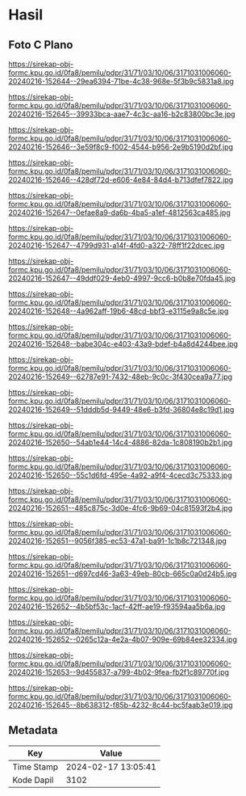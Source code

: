 # Hasil

## Foto C Plano

https://sirekap-obj-formc.kpu.go.id/0fa8/pemilu/pdpr/31/71/03/10/06/3171031006060-20240216-152644--29ea6394-71be-4c38-968e-5f3b9c5831a8.jpg

https://sirekap-obj-formc.kpu.go.id/0fa8/pemilu/pdpr/31/71/03/10/06/3171031006060-20240216-152645--39933bca-aae7-4c3c-aa16-b2c83800bc3e.jpg

https://sirekap-obj-formc.kpu.go.id/0fa8/pemilu/pdpr/31/71/03/10/06/3171031006060-20240216-152646--3e59f8c9-f002-4544-b956-2e9b5190d2bf.jpg

https://sirekap-obj-formc.kpu.go.id/0fa8/pemilu/pdpr/31/71/03/10/06/3171031006060-20240216-152646--428df72d-e606-4e84-84d4-b713dfef7822.jpg

https://sirekap-obj-formc.kpu.go.id/0fa8/pemilu/pdpr/31/71/03/10/06/3171031006060-20240216-152647--0efae8a9-da6b-4ba5-a1ef-4812563ca485.jpg

https://sirekap-obj-formc.kpu.go.id/0fa8/pemilu/pdpr/31/71/03/10/06/3171031006060-20240216-152647--4799d931-a14f-4fd0-a322-78ff1f22dcec.jpg

https://sirekap-obj-formc.kpu.go.id/0fa8/pemilu/pdpr/31/71/03/10/06/3171031006060-20240216-152647--49ddf029-4eb0-4997-9cc6-b0b8e70fda45.jpg

https://sirekap-obj-formc.kpu.go.id/0fa8/pemilu/pdpr/31/71/03/10/06/3171031006060-20240216-152648--4a962aff-19b6-48cd-bbf3-e3115e9a8c5e.jpg

https://sirekap-obj-formc.kpu.go.id/0fa8/pemilu/pdpr/31/71/03/10/06/3171031006060-20240216-152648--babe304c-e403-43a9-bdef-b4a8d4244bee.jpg

https://sirekap-obj-formc.kpu.go.id/0fa8/pemilu/pdpr/31/71/03/10/06/3171031006060-20240216-152649--62787e91-7432-48eb-9c0c-3f430cea9a77.jpg

https://sirekap-obj-formc.kpu.go.id/0fa8/pemilu/pdpr/31/71/03/10/06/3171031006060-20240216-152649--51dddb5d-9449-48e6-b3fd-36804e8c19d1.jpg

https://sirekap-obj-formc.kpu.go.id/0fa8/pemilu/pdpr/31/71/03/10/06/3171031006060-20240216-152650--54ab1e44-14c4-4886-82da-1c808190b2b1.jpg

https://sirekap-obj-formc.kpu.go.id/0fa8/pemilu/pdpr/31/71/03/10/06/3171031006060-20240216-152650--55c1d6fd-495e-4a92-a9f4-4cecd3c75333.jpg

https://sirekap-obj-formc.kpu.go.id/0fa8/pemilu/pdpr/31/71/03/10/06/3171031006060-20240216-152651--485c875c-3d0e-4fc6-9b69-04c81593f2b4.jpg

https://sirekap-obj-formc.kpu.go.id/0fa8/pemilu/pdpr/31/71/03/10/06/3171031006060-20240216-152651--9056f385-ec53-47a1-ba91-1c1b8c721348.jpg

https://sirekap-obj-formc.kpu.go.id/0fa8/pemilu/pdpr/31/71/03/10/06/3171031006060-20240216-152651--d697cd46-3a63-49eb-80cb-665c0a0d24b5.jpg

https://sirekap-obj-formc.kpu.go.id/0fa8/pemilu/pdpr/31/71/03/10/06/3171031006060-20240216-152652--4b5bf53c-1acf-42ff-ae19-f93594aa5b6a.jpg

https://sirekap-obj-formc.kpu.go.id/0fa8/pemilu/pdpr/31/71/03/10/06/3171031006060-20240216-152652--0265c12a-4e2a-4b07-909e-69b84ee32334.jpg

https://sirekap-obj-formc.kpu.go.id/0fa8/pemilu/pdpr/31/71/03/10/06/3171031006060-20240216-152653--9d455837-a799-4b02-9fea-fb2f1c89770f.jpg

https://sirekap-obj-formc.kpu.go.id/0fa8/pemilu/pdpr/31/71/03/10/06/3171031006060-20240216-152645--8b638312-f85b-4232-8c44-bc5faab3e019.jpg


## Metadata

| Key        | Value               |
| ---------- | ------------------- |
| Time Stamp | 2024-02-17 13:05:41 |
| Kode Dapil | 3102                |



